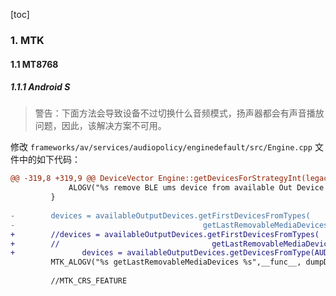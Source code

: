 [toc]

### 1. MTK

#### 1.1 MT8768

##### 1.1.1 Android S

> 警告：下面方法会导致设备不过切换什么音频模式，扬声器都会有声音播放问题，因此，该解决方案不可用。

修改 `frameworks/av/services/audiopolicy/enginedefault/src/Engine.cpp` 文件中的如下代码：

```diff
@@ -319,8 +319,9 @@ DeviceVector Engine::getDevicesForStrategyInt(legacy_strategy strategy,
             ALOGV("%s remove BLE ums device from available Out Device when incall", __func__);
         }
 
-        devices = availableOutputDevices.getFirstDevicesFromTypes(
-                                          getLastRemovableMediaDevices());
+        //devices = availableOutputDevices.getFirstDevicesFromTypes(
+        //                                  getLastRemovableMediaDevices());
+               devices = availableOutputDevices.getDevicesFromType(AUDIO_DEVICE_OUT_SPEAKER);
         MTK_ALOGV("%s getLastRemovableMediaDevices %s",__func__, dumpDeviceTypes(devices.types()).c_str());
 
         //MTK_CRS_FEATURE
```
